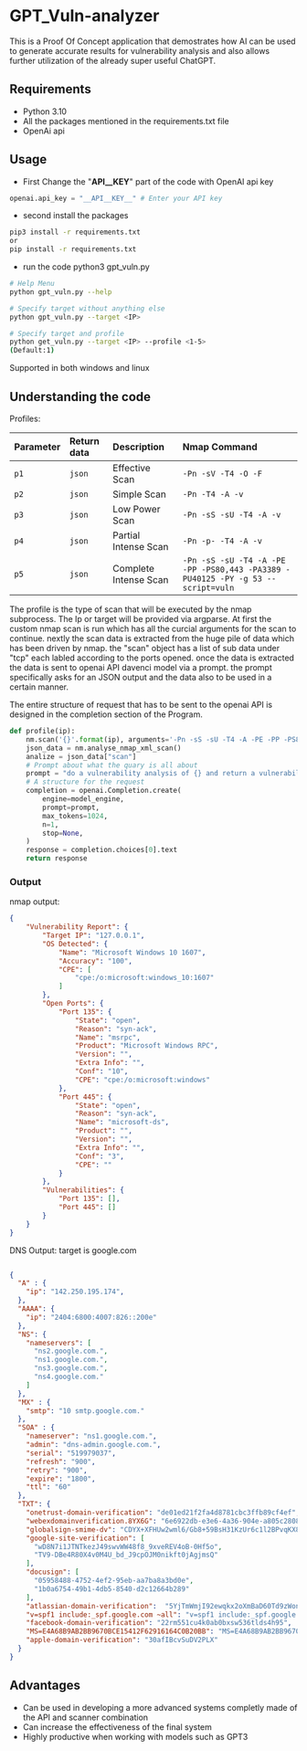 # GPT_Vuln-analyzer

This is a Proof Of Concept application that demostrates how AI can be used to generate accurate results for vulnerability analysis and also allows further utilization of the already super useful ChatGPT.

## Requirements
- Python 3.10
- All the packages mentioned in the requirements.txt file
- OpenAi api

## Usage

- First Change the "__API__KEY__" part of the code with OpenAI api key
```python
openai.api_key = "__API__KEY__" # Enter your API key
```
- second install the packages
```bash
pip3 install -r requirements.txt
or
pip install -r requirements.txt
```
- run the code python3 gpt_vuln.py
```bash
# Help Menu
python gpt_vuln.py --help

# Specify target without anything else
python gpt_vuln.py --target <IP>

# Specify target and profile
python get_vuln.py --target <IP> --profile <1-5> 
(Default:1)
```

Supported in both windows and linux
    
## Understanding the code

Profiles:

| Parameter | Return data     | Description | Nmap Command |
| :-------- | :------- | :-------------------------------- | :---------|
| `p1`      | `json` | Effective  Scan | `-Pn -sV -T4 -O -F`|
| `p2`      | `json` | Simple  Scan | `-Pn -T4 -A -v`|
| `p3`      | `json` | Low Power  Scan | `-Pn -sS -sU -T4 -A -v`|
| `p4`      | `json` | Partial Intense  Scan | `-Pn -p- -T4 -A -v`|
| `p5`      | `json` | Complete Intense  Scan | `-Pn -sS -sU -T4 -A -PE -PP -PS80,443 -PA3389 -PU40125 -PY -g 53 --script=vuln`|

The profile is the type of scan that will be executed by the nmap subprocess. The Ip or target will be provided via argparse. At first the custom nmap scan is run which has all the curcial arguments for the scan to continue. nextly the scan data is extracted from the huge pile of data which has been driven by nmap. the "scan" object has a list of sub data under "tcp" each labled according to the ports opened. once the data is extracted the data is sent to openai API davenci model via a prompt. the prompt specifically asks for an JSON output and the data also to be used in a certain manner. 

The entire structure of request that has to be sent to the openai API is designed in the completion section of the Program.
```python
def profile(ip):
    nm.scan('{}'.format(ip), arguments='-Pn -sS -sU -T4 -A -PE -PP -PS80,443 -PA3389 -PU40125 -PY -g 53 --script=vuln')
    json_data = nm.analyse_nmap_xml_scan()
    analize = json_data["scan"]
    # Prompt about what the quary is all about
    prompt = "do a vulnerability analysis of {} and return a vulnerabilty report in json".format(analize)
    # A structure for the request
    completion = openai.Completion.create(
        engine=model_engine,
        prompt=prompt,
        max_tokens=1024,
        n=1,
        stop=None,
    )
    response = completion.choices[0].text
    return response
```
### Output
nmap output:
```json
{
    "Vulnerability Report": {
        "Target IP": "127.0.0.1",
        "OS Detected": {
            "Name": "Microsoft Windows 10 1607",
            "Accuracy": "100",
            "CPE": [
                "cpe:/o:microsoft:windows_10:1607"
            ]
        },
        "Open Ports": {
            "Port 135": {
                "State": "open",
                "Reason": "syn-ack",
                "Name": "msrpc",
                "Product": "Microsoft Windows RPC",
                "Version": "",
                "Extra Info": "",
                "Conf": "10",
                "CPE": "cpe:/o:microsoft:windows"
            },
            "Port 445": {
                "State": "open",
                "Reason": "syn-ack",
                "Name": "microsoft-ds",
                "Product": "",
                "Version": "",
                "Extra Info": "",
                "Conf": "3",
                "CPE": ""
            }
        },
        "Vulnerabilities": {
            "Port 135": [],
            "Port 445": []
        }
    }
}
```
DNS Output:
target is google.com
```json

{
  "A" : { 
    "ip": "142.250.195.174",
  },
  "AAAA": { 
    "ip": "2404:6800:4007:826::200e"
  },
  "NS": {
    "nameservers": [
      "ns2.google.com.", 
      "ns1.google.com.",
      "ns3.google.com.",
      "ns4.google.com."
    ]
  },
  "MX" : {
    "smtp": "10 smtp.google.com."
  },
  "SOA" : {
    "nameserver": "ns1.google.com.",
    "admin": "dns-admin.google.com.",
    "serial": "519979037",
    "refresh": "900",
    "retry": "900",
    "expire": "1800",
    "ttl": "60"
  },
  "TXT": {
    "onetrust-domain-verification": "de01ed21f2fa4d8781cbc3ffb89cf4ef",
    "webexdomainverification.8YX6G": "6e6922db-e3e6-4a36-904e-a805c28087fa", 
    "globalsign-smime-dv": "CDYX+XFHUw2wml6/Gb8+59BsH31KzUr6c1l2BPvqKX8=",
    "google-site-verification": [
      "wD8N7i1JTNTkezJ49swvWW48f8_9xveREV4oB-0Hf5o", 
      "TV9-DBe4R80X4v0M4U_bd_J9cpOJM0nikft0jAgjmsQ"
    ],
    "docusign": [
      "05958488-4752-4ef2-95eb-aa7ba8a3bd0e", 
      "1b0a6754-49b1-4db5-8540-d2c12664b289"
    ],
    "atlassian-domain-verification":  "5YjTmWmjI92ewqkx2oXmBaD60Td9zWon9r6eakvHX6B77zzkFQto8PQ9QsKnbf4I",
    "v=spf1 include:_spf.google.com ~all": "v=spf1 include:_spf.google.com ~all",
    "facebook-domain-verification": "22rm551cu4k0ab0bxsw536tlds4h95",
    "MS=E4A68B9AB2BB9670BCE15412F62916164C0B20BB": "MS=E4A68B9AB2BB9670BCE15412F62916164C0B20BB",
    "apple-domain-verification": "30afIBcvSuDV2PLX"
  }
}
```
## Advantages

- Can be used in developing a more advanced systems completly made of the API and scanner combination
- Can increase the effectiveness of the final system
- Highly productive when working with models such as GPT3
